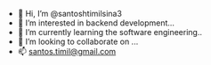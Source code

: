 - 👋 Hi, I’m @santoshtimilsina3
- 👀 I’m interested in  backend development...
- 🌱 I’m currently learning the software engineering..
- 💞️ I’m looking to collaborate on ...
- 📫 santos.timil@gmail.com

<!---
santoshtimilsina3/santoshtimilsina3 is a ✨ special ✨ repository because its `README.md` (this file) appears on your GitHub profile.
You can click the Preview link to take a look at your changes.
--->
